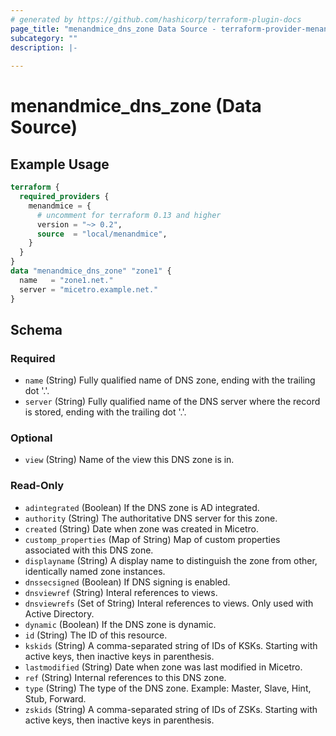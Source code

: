 ```yaml
---
# generated by https://github.com/hashicorp/terraform-plugin-docs
page_title: "menandmice_dns_zone Data Source - terraform-provider-menandmice"
subcategory: ""
description: |-
  
---
```


# menandmice_dns_zone (Data Source)



## Example Usage

```terraform
terraform {
  required_providers {
    menandmice = {
      # uncomment for terraform 0.13 and higher
      version = "~> 0.2",
      source  = "local/menandmice",
    }
  }
}
data "menandmice_dns_zone" "zone1" {
  name   = "zone1.net."
  server = "micetro.example.net."
}
```

<!-- schema generated by tfplugindocs -->
## Schema

### Required

- `name` (String) Fully qualified name of DNS zone, ending with the trailing dot '.'.
- `server` (String) Fully qualified name of the DNS server where the record is stored, ending with the trailing dot '.'.

### Optional

- `view` (String) Name of the view this DNS zone is in.

### Read-Only

- `adintegrated` (Boolean) If the DNS zone is AD integrated.
- `authority` (String) The authoritative DNS server for this zone.
- `created` (String) Date when zone was created in Micetro.
- `customp_properties` (Map of String) Map of custom properties associated with this DNS zone.
- `displayname` (String) A display name to distinguish the zone from other, identically named zone instances.
- `dnssecsigned` (Boolean) If DNS signing is enabled.
- `dnsviewref` (String) Interal references to views.
- `dnsviewrefs` (Set of String) Interal references to views. Only used with Active Directory.
- `dynamic` (Boolean) If the DNS zone is dynamic.
- `id` (String) The ID of this resource.
- `kskids` (String) A comma-separated string of IDs of KSKs. Starting with active keys, then inactive keys in parenthesis.
- `lastmodified` (String) Date when zone was last modified in Micetro.
- `ref` (String) Internal references to this DNS zone.
- `type` (String) The type of the DNS zone. Example: Master, Slave, Hint, Stub, Forward.
- `zskids` (String) A comma-separated string of IDs of ZSKs. Starting with active keys, then inactive keys in parenthesis.


